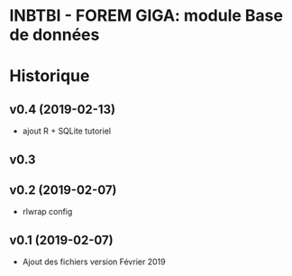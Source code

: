 # INBTBI - FOREM GIGA: module Base de données

# Historique

## v0.4 (2019-02-13)
- ajout R + SQLite tutoriel

## v0.3

## v0.2 (2019-02-07)
- rlwrap config

## v0.1 (2019-02-07)
- Ajout des fichiers version Février 2019

